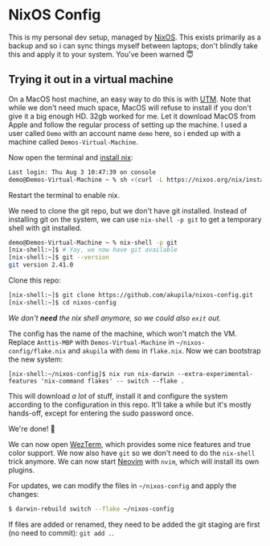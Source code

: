 # NixOS Config

This is my personal dev setup, managed by [NixOS]. This exists primarily as a
backup and so i can sync things myself between laptops; don't blindly take this
and apply it to your system. You've been warned 😇

## Trying it out in a virtual machine

On a MacOS host machine, an easy way to do this is with [UTM]. Note that while
we don't need much space, MacOS will refuse to install if you don't give it a
big enough HD. 32gb worked for me. Let it download MacOS from Apple and follow
the regular process of setting up the machine. I used a user called `Demo` with
an account name `demo` here, so i ended up with a machine called
`Demos-Virtual-Machine`.

Now open the terminal and [install nix]:

```zsh
Last login: Thu Aug 3 10:47:39 on console
demo@Demos-Virtual-Machine ~ % sh <(curl -L https://nixos.org/nix/install) --daemon
```

Restart the terminal to enable nix.

We need to clone the git repo, but we don't have git installed. Instead of
installing git on the system, we can use `nix-shell -p git` to get a temporary
shell with git installed.

```zsh
demo@Demos-Virtual-Machine ~ % nix-shell -p git
[nix-shell:~]$ # Yay, we now have git available
[nix-shell:~]$ git --version
git version 2.41.0
```

Clone this repo:

```zsh
[nix-shell:~]$ git clone https://github.com/akupila/nixos-config.git
[nix-shell:~]$ cd nixos-config
```

_We don't **need** the nix shell anymore, so we could also `exit` out._

The config has the name of the machine, which won't match the VM. Replace
`Anttis-MBP` with `Demos-Virtual-Machine` in `~/nixos-config/flake.nix` and
`akupila` with `demo` in `flake.nix`. Now we can bootstrap the new system:

```
[nix-shell:~/nixos-config]$ nix run nix-darwin --extra-experimental-features 'nix-command flakes' -- switch --flake .
```

This will download _a lot_ of stuff, install it and configure the system
according to the configuration in this repo. It'll take a while but it's mostly
hands-off, except for entering the sudo password once.

We're done! 🎉

We can now open [WezTerm], which provides some nice features and true color
support. We now also have `git` so we don't need to do the `nix-shell` trick
anymore. We can now start [Neovim] with `nvim`, which will install its own
plugins.

For updates, we can modify the files in `~/nixos-config` and apply the changes:

```zsh
$ darwin-rebuild switch --flake ~/nixos-config
```

If files are added or renamed, they need to be added the git staging are first
(no need to commit): `git add .`.



[NixOS]: https://nixos.org
[UTM]: https://mac.getutm.app
[install nix]: https://nixos.org/download.html
[Homebrew]: https://brew.sh
[WezTerm]: https://wezfurlong.org/wezterm/index.html
[Neovim]: https://neovim.io
